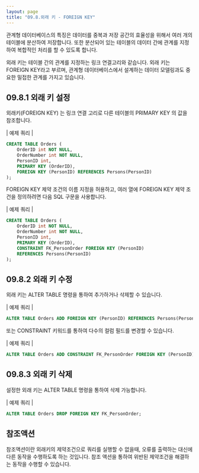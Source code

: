 ```yaml
---
layout: page
title: "09.8.외래 키 - FOREIGN KEY"
--- 
```

관계형 데이터베이스의 특징은 데이터를 중복과 저장 공간의 효율성을 위해서 여러 개의 테이블에 분산하여 저장합니다. 또한 분산되어 있는 테이블의 데이터 간에 관계를 지정하여 복합적인 처리를 할 수 있도록 합니다.  

외래 키는 테이블 간의 관계를 지정하는 링크 연결고리와 같습니다. 외래 키는 FOREIGN KEY라고 부르며, 관계형 데이터베이스에서 설계하는 데이터 모델링과도 중요한 밀접한 관계를 가지고 있습니다.  

## 09.8.1 외래 키 설정 
외래키(FOREIGN KEY) 는 링크 연결 고리로 다른 테이블의 PRIMARY KEY 의 값을 참조합니다.  

| 예제 쿼리 | 
```sql
CREATE TABLE Orders (
    OrderID int NOT NULL,
    OrderNumber int NOT NULL,
    PersonID int,
    PRIMARY KEY (OrderID),
    FOREIGN KEY (PersonID) REFERENCES Persons(PersonID)
);

```
FOREIGN KEY 제약 조건의 이름 지정을 허용하고, 여러 열에 FOREIGN KEY 제약 조건을 정의하려면 다음 SQL 구문을 사용합니다.  

| 예제 쿼리 | 
```sql
CREATE TABLE Orders (
    OrderID int NOT NULL,
    OrderNumber int NOT NULL,
    PersonID int,
    PRIMARY KEY (OrderID),
    CONSTRAINT FK_PersonOrder FOREIGN KEY (PersonID)
    REFERENCES Persons(PersonID)
);

```

## 09.8.2 외래 키 수정 
외래 키는 ALTER TABLE 명령을 통하여 추가하거나 삭제할 수 있습니다.  

| 예제 쿼리 | 
```sql
ALTER TABLE Orders ADD FOREIGN KEY (PersonID) REFERENCES Persons(PersonID); 
```

또는 CONSTRAINT 키워드를 통하여 다수의 컬럼 필드를 변경할 수 있습니다.  

| 예제 쿼리 | 
```sql
ALTER TABLE Orders ADD CONSTRAINT FK_PersonOrder FOREIGN KEY (PersonID) REFERENCES Persons(PersonID); 
```

## 09.8.3 외래 키 삭제 
설정한 외래 키는 ALTER TABLE 명령을 통하여 삭제 가능합니다.  

| 예제 쿼리 | 
```sql
ALTER TABLE Orders DROP FOREIGN KEY FK_PersonOrder; 
```

## 참조액션
참조액션이란 외래키의 제약조건으로 쿼리를 실행할 수 없을때, 오류를 출력하는 대신에 다른 동작을 수행하도록 하는 것입니다. 
참조 액션을 통하여 위반된 제약조건을 해결하는 동작을 수행할 수 있습니다.  




<br><br>